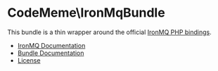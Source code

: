 CodeMeme\IronMqBundle
=====================

This bundle is a thin wrapper around the official [IronMQ PHP bindings][1].

* [IronMQ Documentation][2]
* [Bundle Documentation][3]
* [License][4]

[1]:https://github.com/iron-io/iron_mq_php
[2]:http://dev.iron.io/mq/
[3]:https://github.com/CodeMeme/CodeMemeIronMqBundle/blob/master/Resources/doc/index.rst
[4]:https://github.com/CodeMeme/CodeMemeIronMqBundle/blob/master/Resources/meta/LICENSE
